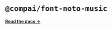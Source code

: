 # `@compai/font-noto-music`

[**Read the docs &rarr;**](https://components.ai/docs/typefaces/noto-music)
